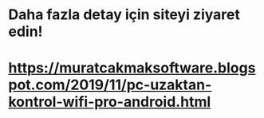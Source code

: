 # Daha fazla detay için siteyi ziyaret edin!
# https://muratcakmaksoftware.blogspot.com/2019/11/pc-uzaktan-kontrol-wifi-pro-android.html
